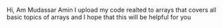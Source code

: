 Hi, Am Mudassar Amin
I upload my code realted to arrays that covers all basic topics of arrays
and I hope that this will be helpful for you
